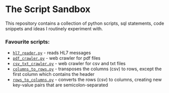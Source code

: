 # The Script Sandbox
This repository contains a collection of python scripts, sql statements, code snippets and ideas I routinely experiment with.

### Favourite scripts:
- [`hl7_reader.py`](HL7_reader.py) - reads HL7 messages
- [`pdf_crawler.py`](pdf_crawler.py) - web crawler for pdf files
- [`csv_txt_crawler.py`](csv_txt_crawler.py) - web crawler for csv and txt files
- [`columns_to_rows.py`](columns_to_rows.py) - transposes the columns (csv) to rows, except the first column which contains the header
- [`rows_to_columns.py`](rows_to_columns.py) - converts the rows (csv) to columns, creating new key-value pairs that are semicolon-separated
